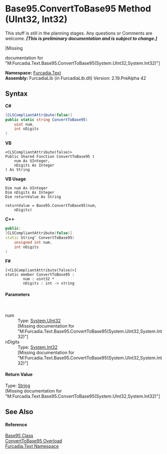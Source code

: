 # Base95.ConvertToBase95 Method (UInt32, Int32)
This stuff is still in the planning stages. Any questions or Comments are welcome. _**\[This is preliminary documentation and is subject to change.\]**_

\[Missing <summary> documentation for "M:Furcadia.Text.Base95.ConvertToBase95(System.UInt32,System.Int32)"\]

**Namespace:**&nbsp;<a href="N_Furcadia_Text">Furcadia.Text</a><br />**Assembly:**&nbsp;FurcadiaLib (in FurcadiaLib.dll) Version: 2.19.PreAlpha 42

## Syntax

**C#**<br />
``` C#
[CLSCompliantAttribute(false)]
public static string ConvertToBase95(
	uint num,
	int nDigits
)
```

**VB**<br />
``` VB
<CLSCompliantAttribute(false)>
Public Shared Function ConvertToBase95 ( 
	num As UInteger,
	nDigits As Integer
) As String
```

**VB Usage**<br />
``` VB Usage
Dim num As UInteger
Dim nDigits As Integer
Dim returnValue As String

returnValue = Base95.ConvertToBase95(num, 
	nDigits)
```

**C++**<br />
``` C++
public:
[CLSCompliantAttribute(false)]
static String^ ConvertToBase95(
	unsigned int num, 
	int nDigits
)
```

**F#**<br />
``` F#
[<CLSCompliantAttribute(false)>]
static member ConvertToBase95 : 
        num : uint32 * 
        nDigits : int -> string 

```


#### Parameters
&nbsp;<dl><dt>num</dt><dd>Type: <a href="http://msdn2.microsoft.com/en-us/library/ctys3981" target="_blank">System.UInt32</a><br />\[Missing <param name="num"/> documentation for "M:Furcadia.Text.Base95.ConvertToBase95(System.UInt32,System.Int32)"\]</dd><dt>nDigits</dt><dd>Type: <a href="http://msdn2.microsoft.com/en-us/library/td2s409d" target="_blank">System.Int32</a><br />\[Missing <param name="nDigits"/> documentation for "M:Furcadia.Text.Base95.ConvertToBase95(System.UInt32,System.Int32)"\]</dd></dl>

#### Return Value
Type: <a href="http://msdn2.microsoft.com/en-us/library/s1wwdcbf" target="_blank">String</a><br />\[Missing <returns> documentation for "M:Furcadia.Text.Base95.ConvertToBase95(System.UInt32,System.Int32)"\]

## See Also


#### Reference
<a href="T_Furcadia_Text_Base95">Base95 Class</a><br /><a href="Overload_Furcadia_Text_Base95_ConvertToBase95">ConvertToBase95 Overload</a><br /><a href="N_Furcadia_Text">Furcadia.Text Namespace</a><br />